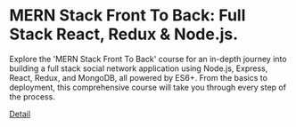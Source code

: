 # MERN Stack Front To Back: Full Stack React, Redux & Node.js.

Explore the 'MERN Stack Front To Back' course for an in-depth journey into building a full stack social network application using Node.js, Express, React, Redux, and MongoDB, all powered by ES6+. From the basics to deployment, this comprehensive course will take you through every step of the process. 

[Detail](https://eduitfree.com/courses/mern-stack-front-to-back-full-stack-react-redux-node-js)